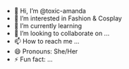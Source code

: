 - 👋 Hi, I’m @toxic-amanda
- 👀 I’m interested in Fashion & Cosplay
- 🌱 I’m currently learning 
- 💞️ I’m looking to collaborate on ...
- 📫 How to reach me ...
- 😄 Pronouns: She/Her
- ⚡ Fun fact: ...

<!---
toxic-amanda/toxic-amanda is a ✨ special ✨ repository because its `README.md` (this file) appears on your GitHub profile.
You can click the Preview link to take a look at your changes.
--->
